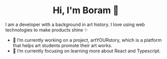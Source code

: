 <h1 align="center">Hi, I'm Boram 👋</h1>

I am a developer with a background in art history. I love using web technologies to make products shine ✨

- 🔭 I’m currently working on a project, artYOURstory, which is a platform that helps art students promote their art works.
- 🌱 I’m currently focusing on learning more about React and Typescript. 
<!-- - 💬 Ask me about ...
- ⚡ Fun fact: you can make Manet's -->
